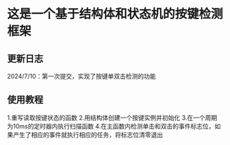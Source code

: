 # 这是一个基于结构体和状态机的按键检测框架

## 更新日志
2024/7/10：第一次提交，实现了按键单双击检测的功能
## 使用教程
1.重写读取按键状态的函数
2.用结构体创建一个按键实例并初始化
3.在一个周期为10ms的定时器内执行扫描函数
4.在主函数内检测单击和双击的事件标志位，如果产生了相应的事件就执行相应的任务，将标志位清零退出
